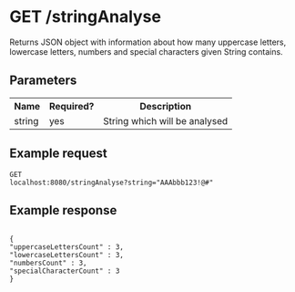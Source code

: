 <h1>GET /stringAnalyse</h1>
Returns JSON object with information about how many uppercase letters, lowercase letters, numbers and special characters given String contains.

<h2>Parameters</h2>
<table>
<tr>
<th>Name</th>
<th>Required?</th>
<th>Description</th>
</tr>
<tr>
<td>string</td>
<td>yes</td>
<td>String which will be analysed</td>
</tr>
<table>

<h2>Example request</h2>

<code>GET localhost:8080/stringAnalyse?string="AAAbbb123!@#"</code>

<h2>Example response</h2>
<code>
{
"uppercaseLettersCount" : 3,
"lowercaseLettersCount" : 3,
"numbersCount" : 3,
"specialCharacterCount" : 3
}
</code>

